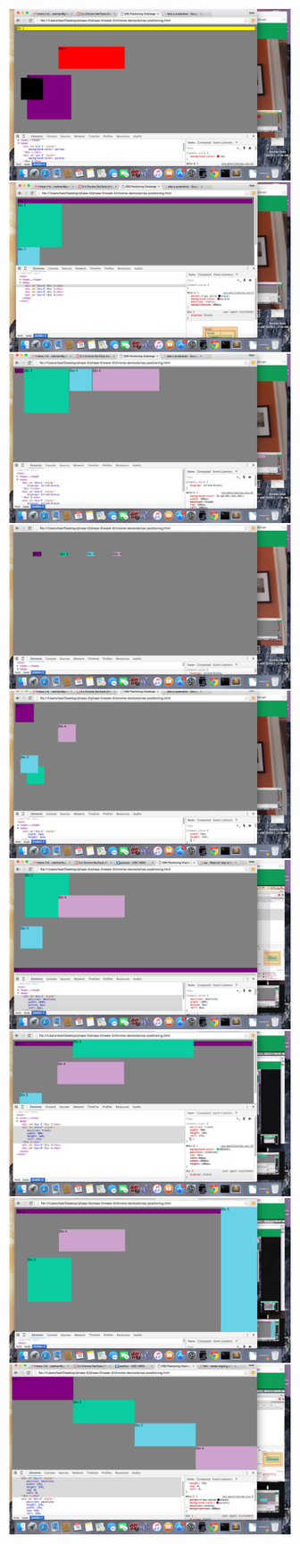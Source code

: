 ![1](imgs/devtool_1.png)
![2](imgs/devtool_2.png)
![3](imgs/devtool_3.png)
![4](imgs/devtool_4.png)
![5](imgs/devtool_5.png)
![6](imgs/devtool_6.png)
![7](imgs/devtool_7.png)
![8](imgs/devtool_8.png)
![9](imgs/devtool_9.png)

<!-- How can you use Chrome's Devtools inspector to help you format or position elements?
  - It works pretty well because you can navigate quickly and manipulate properties and elements easily and change back easily. The set up is nice because you can get feedback instantly, rather than switching from a text editor to a browser.

How can you resize elements on the DOM using CSS?
  - You can resize elements by adding properties or by changing the values in a little display of the selected element.

What are the differences between absolute, fixed, static, and relative positioning? Which did you find easiest to use? Which was most difficult?
  -static is the default position for all elements and works the same as a bunch of stacked blocks on top of each other in a vertical row. relative is the same, but responds when giving values to top/left/bottom/right. fixed stays in the browser window while it scrolls, and absolute can be placed anywhere independent of other elements. I think relative and absolute might be easiest, but I still need to learn more of the nuances to really know which to use in a certain situation. I found that static elements could be difficult to manipulate, because other elements would move around with them.

What are the differences between margin, border, and padding?
- margin is the space between elements, border is the space that surrounds the element, and padding is the space between the border and the element.
What was your impression of this challenge overall? (love, hate, and why?)
- at first I found it very frustrating because I didn't have a good grasp of css in general. working with a pair on it was great, and I think we both learned a good bit. I feel like using devtools helped me gain a better perspective of css and it does seem a little more straightforward. I plan on using devtools in the future.

-->